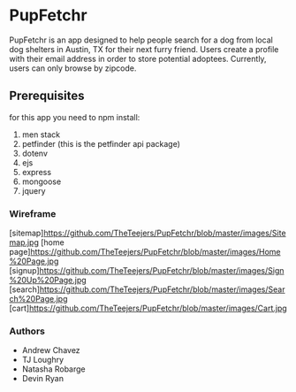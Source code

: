 # PupFetchr

PupFetchr is an app designed to help people search for a dog from local dog shelters in Austin, TX for their next furry friend. Users create a profile with their email address in order to store potential adoptees. Currently, users can only browse by zipcode. 

## Prerequisites 

for this app you need to npm install:
1. men stack
2. petfinder (this is the petfinder api package)
3. dotenv
4. ejs
5. express
6. mongoose
7. jquery

### Wireframe

[sitemap]https://github.com/TheTeejers/PupFetchr/blob/master/images/Sitemap.jpg
[home page]https://github.com/TheTeejers/PupFetchr/blob/master/images/Home%20Page.jpg
[signup]https://github.com/TheTeejers/PupFetchr/blob/master/images/Sign%20Up%20Page.jpg
[search]https://github.com/TheTeejers/PupFetchr/blob/master/images/Search%20Page.jpg
[cart]https://github.com/TheTeejers/PupFetchr/blob/master/images/Cart.jpg

### Authors

* Andrew Chavez
* TJ Loughry
* Natasha Robarge
* Devin Ryan
